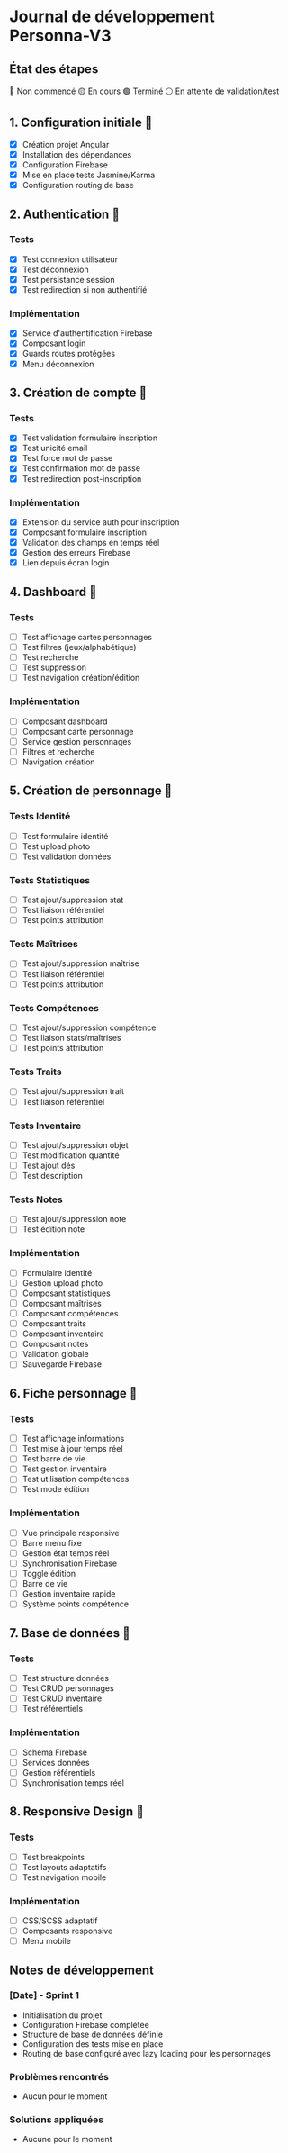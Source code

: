 # Journal de développement Personna-V3

## État des étapes
🔴 Non commencé
🟡 En cours
🟢 Terminé
⚪ En attente de validation/test

## 1. Configuration initiale 🔴
- [x] Création projet Angular
- [x] Installation des dépendances
- [x] Configuration Firebase
- [x] Mise en place tests Jasmine/Karma
- [x] Configuration routing de base

## 2. Authentication 🔴

### Tests
- [x] Test connexion utilisateur
- [x] Test déconnexion
- [x] Test persistance session
- [x] Test redirection si non authentifié

### Implémentation
- [x] Service d'authentification Firebase
- [x] Composant login
- [x] Guards routes protégées
- [x] Menu déconnexion

## 3. Création de compte 🔴

### Tests
- [x] Test validation formulaire inscription
- [x] Test unicité email
- [x] Test force mot de passe
- [x] Test confirmation mot de passe
- [x] Test redirection post-inscription

### Implémentation
- [x] Extension du service auth pour inscription
- [x] Composant formulaire inscription
- [x] Validation des champs en temps réel
- [x] Gestion des erreurs Firebase
- [x] Lien depuis écran login

## 4. Dashboard 🔴

### Tests
- [ ] Test affichage cartes personnages
- [ ] Test filtres (jeux/alphabétique)
- [ ] Test recherche
- [ ] Test suppression
- [ ] Test navigation création/édition

### Implémentation
- [ ] Composant dashboard
- [ ] Composant carte personnage
- [ ] Service gestion personnages
- [ ] Filtres et recherche
- [ ] Navigation création

## 5. Création de personnage 🔴

### Tests Identité
- [ ] Test formulaire identité
- [ ] Test upload photo
- [ ] Test validation données

### Tests Statistiques
- [ ] Test ajout/suppression stat
- [ ] Test liaison référentiel
- [ ] Test points attribution

### Tests Maîtrises
- [ ] Test ajout/suppression maîtrise
- [ ] Test liaison référentiel
- [ ] Test points attribution

### Tests Compétences
- [ ] Test ajout/suppression compétence
- [ ] Test liaison stats/maîtrises
- [ ] Test points attribution

### Tests Traits
- [ ] Test ajout/suppression trait
- [ ] Test liaison référentiel

### Tests Inventaire
- [ ] Test ajout/suppression objet
- [ ] Test modification quantité
- [ ] Test ajout dés
- [ ] Test description

### Tests Notes
- [ ] Test ajout/suppression note
- [ ] Test édition note

### Implémentation
- [ ] Formulaire identité
- [ ] Gestion upload photo
- [ ] Composant statistiques
- [ ] Composant maîtrises
- [ ] Composant compétences
- [ ] Composant traits
- [ ] Composant inventaire
- [ ] Composant notes
- [ ] Validation globale
- [ ] Sauvegarde Firebase

## 6. Fiche personnage 🔴

### Tests
- [ ] Test affichage informations
- [ ] Test mise à jour temps réel
- [ ] Test barre de vie
- [ ] Test gestion inventaire
- [ ] Test utilisation compétences
- [ ] Test mode édition

### Implémentation
- [ ] Vue principale responsive
- [ ] Barre menu fixe
- [ ] Gestion état temps réel
- [ ] Synchronisation Firebase
- [ ] Toggle édition
- [ ] Barre de vie
- [ ] Gestion inventaire rapide
- [ ] Système points compétence

## 7. Base de données 🔴

### Tests
- [ ] Test structure données
- [ ] Test CRUD personnages
- [ ] Test CRUD inventaire
- [ ] Test référentiels

### Implémentation
- [ ] Schéma Firebase
- [ ] Services données
- [ ] Gestion référentiels
- [ ] Synchronisation temps réel

## 8. Responsive Design 🔴

### Tests
- [ ] Test breakpoints
- [ ] Test layouts adaptatifs
- [ ] Test navigation mobile

### Implémentation
- [ ] CSS/SCSS adaptatif
- [ ] Composants responsive
- [ ] Menu mobile

## Notes de développement

### [Date] - Sprint 1
- Initialisation du projet
- Configuration Firebase complétée
- Structure de base de données définie
- Configuration des tests mise en place
- Routing de base configuré avec lazy loading pour les personnages

### Problèmes rencontrés
- Aucun pour le moment

### Solutions appliquées
- Aucune pour le moment 